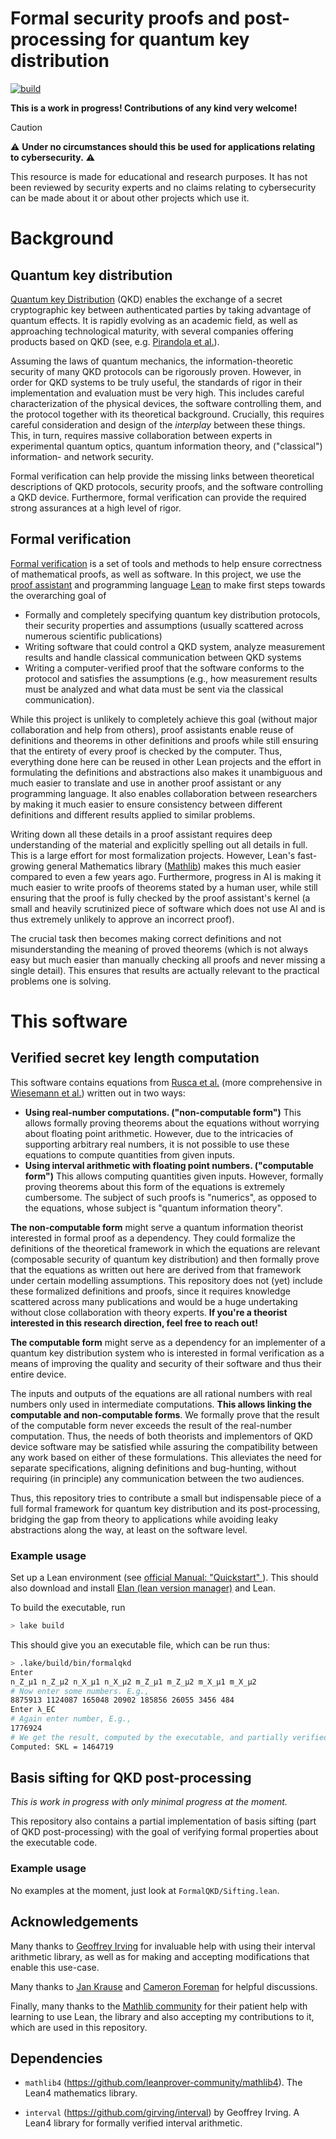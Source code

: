 # Formal security proofs and post-processing for quantum key distribution
[![build](https://github.com/adomasbaliuka/formal-qkd/actions/workflows/lean.yml/badge.svg)](https://github.com/adomasbaliuka/formal-qkd/actions/workflows/lean.yml)

**This is a work in progress! Contributions of any kind very welcome!**


> [!CAUTION]
> :warning: **Under no circumstances should this be used for applications relating to cybersecurity.** :warning:
> 
> This resource is made for educational and research purposes. It has not been reviewed by security experts and no claims relating to cybersecurity can be made about it or about other projects which use it.

# Background

## Quantum key distribution

[Quantum key Distribution](https://en.wikipedia.org/wiki/Quantum_key_distribution) (QKD) enables the exchange of a secret cryptographic key between authenticated parties by taking advantage of quantum effects.
It is rapidly evolving as an academic field, as well as approaching technological maturity, with several companies offering products based on QKD (see, e.g. [Pirandola et al.](http://arxiv.org/abs/1906.01645)).

Assuming the laws of quantum mechanics, the information-theoretic security of many QKD protocols can be rigorously proven.
However, in order for QKD systems to be truly useful, the standards of rigor in their implementation and evaluation must be very high.
This includes careful characterization of the physical devices, the software controlling them, and the protocol together with its theoretical background.
Crucially, this requires careful consideration and design of the *interplay* between these things.
This, in turn, requires massive collaboration between experts in experimental quantum optics, quantum information theory, and ("classical") information- and network security.

Formal verification can help provide the missing links between theoretical descriptions of QKD protocols, security proofs, and the software controlling a QKD device.
Furthermore, formal verification can provide the required strong assurances at a high level of rigor.

## Formal verification

[Formal verification](https://en.wikipedia.org/wiki/Formal_verification) is a set of tools and methods to help ensure correctness of mathematical proofs, as well as software.
In this project, we use the [proof assistant](https://en.wikipedia.org/wiki/Proof_assistant) and programming language [Lean](https://en.wikipedia.org/wiki/Lean_(proof_assistant)) to make first steps towards the overarching goal of
- Formally and completely specifying quantum key distribution protocols, their security properties and assumptions (usually scattered across numerous scientific publications)
- Writing software that could control a QKD system, analyze measurement results and handle classical communication between QKD systems
- Writing a computer-verified proof that the software conforms to the protocol and satisfies the assumptions (e.g., how measurement results must be analyzed and what data must be sent via the classical communication).

While this project is unlikely to completely achieve this goal (without major collaboration and help from others), proof assistants enable reuse of definitions and theorems in other definitions and proofs while still ensuring that the entirety of every proof is checked by the computer.
Thus, everything done here can be reused in other Lean projects and the effort in formulating the definitions and abstractions also makes it unambiguous and much easier to translate and use in another proof assistant or any programming language.
It also enables collaboration between researchers by making it much easier to ensure consistency between different definitions and different results applied to similar problems.

Writing down all these details in a proof assistant requires deep understanding of the material and explicitly spelling out all details in full.
This is a large effort for most formalization projects.
However, Lean's fast-growing general Mathematics library ([Mathlib](https://github.com/leanprover-community/mathlib4)) makes this much easier compared to even a few years ago.
Furthermore, progress in AI is making it much easier to write proofs of theorems stated by a human user, while still ensuring that the proof is fully checked by the proof assistant's kernel (a small and heavily scrutinized piece of software which does not use AI and is thus extremely unlikely to approve an incorrect proof).

The crucial task then becomes making correct definitions and not misunderstanding the meaning of proved theorems (which is not always easy but much easier than manually checking all proofs and never missing a single detail).
This ensures that results are actually relevant to the practical problems one is solving.

# This software

## Verified secret key length computation

This software contains equations from [Rusca et al.](http://aip.scitation.org/doi/10.1063/1.5023340) (more comprehensive in [Wiesemann et al.](https://doi.org/10.48550/arXiv.2405.16578)) written out in two ways:

- **Using real-number computations. ("non-computable form")** This allows formally proving theorems about the equations without worrying about floating point arithmetic.
  However, due to the intricacies of supporting arbitrary real numbers, it is not possible to use these equations to compute quantities from given inputs.
- **Using interval arithmetic with floating point numbers. ("computable form")** This allows computing quantities given inputs.
  However, formally proving theorems about this form of the equations is extremely cumbersome.
  The subject of such proofs is "numerics", as opposed to the equations, whose subject is "quantum information theory".

**The non-computable form** might serve a quantum information theorist interested in formal proof as a dependency.
They could formalize the definitions of the theoretical framework in which the equations are relevant (composable security of quantum key distribution) and then formally prove that the equations as written out here are derived from that framework under certain modelling assumptions.
This repository does not (yet) include these formalized definitions and proofs, since it requires knowledge scattered across many publications and would be a huge undertaking without close collaboration with theory experts.
**If you're a theorist interested in this research direction, feel free to reach out!**

**The computable form** might serve as a dependency for an implementer of a quantum key distribution system who is interested in formal verification as a means of improving the quality and security of their software and thus their entire device.

The inputs and outputs of the equations are all rational numbers with real numbers only used in intermediate computations.
**This allows linking the computable and non-computable forms**.
We formally prove that the result of the computable form never exceeds the result of the real-number computation.
Thus, the needs of both theorists and implementors of QKD device software may be satisfied while assuring the compatibility between any work based on either of these formulations.
This alleviates the need for separate specifications, aligning definitions and bug-hunting, without requiring (in principle) any communication between the two audiences.

Thus, this repository tries to contribute a small but indispensable piece of a full formal framework for quantum key distribution and its post-processing, bridging the gap from theory to applications while avoiding leaky abstractions along the way, at least on the software level.

### Example usage

Set up a Lean environment (see [official Manual: "Quickstart" ](https://lean-lang.org/lean4/doc/quickstart.html)).
This should also download and install [Elan (lean version manager)](https://github.com/leanprover/elan) and Lean.

To build the executable, run
```sh
> lake build
```

This should give you an executable file, which can be run thus:
```sh
> .lake/build/bin/formalqkd
Enter
n_Z_μ1 n_Z_μ2 n_X_μ1 n_X_μ2 m_Z_μ1 m_Z_μ2 m_X_μ1 m_X_μ2
# Now enter some numbers. E.g.,
8875913 1124087 165048 20902 185856 26055 3456 484
Enter λ_EC
# Again enter number, E.g.,
1776924
# We get the result, computed by the executable, and partially verified correctness w.r.t. real-number valued specification given in `FormalQKD/RuscaEqn.lean`.
Computed: SKL = 1464719
```

## Basis sifting for QKD post-processing
*This is work in progress with only minimal progress at the moment.*

This repository also contains a partial implementation of basis sifting (part of QKD post-processing) with the goal of verifying formal properties about the executable code.


### Example usage

No examples at the moment, just look at `FormalQKD/Sifting.lean`.


## Acknowledgements

Many thanks to [Geoffrey Irving](https://github.com/girving) for invaluable help with using their interval arithmetic library, as well as for making and accepting modifications that enable this use-case.

Many thanks to [Jan Krause](https://orcid.org/0000-0002-3428-7025) and [Cameron Foreman](https://orcid.org/0000-0001-7942-9472) for helpful discussions.

Finally, many thanks to the [Mathlib community](https://leanprover.zulipchat.com/) for their patient help with learning to use Lean, the library and also accepting my contributions to it, which are used in this repository.

## Dependencies

- `mathlib4` (https://github.com/leanprover-community/mathlib4). The Lean4 mathematics library.

- `interval` (https://github.com/girving/interval) by Geoffrey Irving. A Lean4 library for formally verified interval arithmetic.
